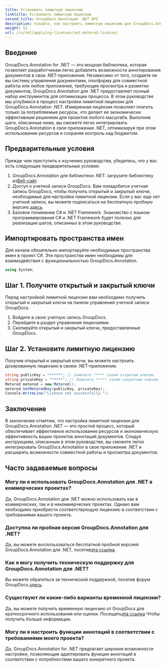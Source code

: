 ```yaml
---
title: Установить лимитную лицензию
linktitle: Установить лимитную лицензию
second_title: GroupDocs.Аннотация .NET API
description: Узнайте, как настроить лимитную лицензию для GroupDocs.Annotation .NET для использования ресурсов и возможности документирования аннотаций в ваших приложениях .NET.
weight: 12
url: /ru/net/applying-licenses/set-metered-license/
---
```

## Введение
GroupDocs.Annotation for .NET — это мощная библиотека, которая позволяет разработчикам легко добавлять возможности аннотирования документов в свои .NET-приложения. Независимо от того, создаете ли вы систему управления документами, платформу для совместной работы или любое приложение, требующее просмотра и разметки документов, GroupDocs.Annotation для .NET предоставляет полный набор инструментов для оптимизации процесса.
В этом руководстве мы углубимся в процесс настройки лимитной лицензии для GroupDocs.Annotation .NET. Измеренная лицензия позволяет платить только за потребляемые ресурсы, что делает ее экономически эффективным решением для проектов любого масштаба. Выполнив шаги, описанные ниже, вы сможете легко интегрировать GroupDocs.Annotation в свое приложение .NET, оптимизируя при этом использование ресурсов и сохраняя контроль над бюджетом.
## Предварительные условия
Прежде чем приступить к изучению руководства, убедитесь, что у вас есть следующие предварительные условия:
1.  GroupDocs.Annotation для библиотеки .NET: загрузите библиотеку из[Веб-сайт](https://releases.groupdocs.com/annotation/net/).
2. Доступ к учетной записи GroupDocs. Вам понадобится учетная запись GroupDocs, чтобы получить открытый и закрытый ключи, необходимые для настройки лимитной лицензии. Если у вас еще нет учетной записи, вы можете подписаться на бесплатную пробную версию.[здесь](https://releases.groupdocs.com/).
3. Базовое понимание C# и .NET Framework. Знакомство с языком программирования C# и .NET Framework будет полезно для реализации шагов, описанных в этом руководстве.

## Импортировать пространства имен
Для начала обязательно импортируйте необходимые пространства имен в проект C#. Эти пространства имен необходимы для взаимодействия с функциональностью GroupDocs.Annotation.
```csharp
using System;
```
## Шаг 1. Получите открытый и закрытый ключи
Перед настройкой лимитной лицензии вам необходимо получить открытый и закрытый ключи на панели управления учетной записи GroupDocs.
1. Войдите в свою учетную запись GroupDocs.
2. Перейдите в раздел управления лицензиями.
3. Скопируйте открытый и закрытый ключи, предоставленные GroupDocs.
## Шаг 2. Установите лимитную лицензию
Получив открытый и закрытый ключи, вы можете настроить дозированную лицензию в своем .NET-приложении.
```csharp
string publicKey = "*****"; // Замените ***** своим открытым ключом.
string privateKey = "*****"; // Замените ***** своим секретным ключом.
Metered metered = new Metered();
metered.SetMeteredKey(publicKey, privateKey);
Console.WriteLine("License set successfully.");
```

## Заключение
В заключение отметим, что настройка лимитной лицензии для GroupDocs.Annotation .NET — это простой процесс, который обеспечивает эффективное использование ресурсов и экономическую эффективность ваших проектов аннотаций документов. Следуя инструкциям, описанным в этом руководстве, вы сможете легко интегрировать GroupDocs.Annotation в свое приложение .NET и расширить возможности совместной работы и просмотра документов.
## Часто задаваемые вопросы
### Могу ли я использовать GroupDocs.Annotation для .NET в коммерческих проектах?
Да, GroupDocs.Annotation для .NET можно использовать как в коммерческих, так и в некоммерческих проектах. Однако вам необходимо приобрести соответствующую лицензию в соответствии с требованиями вашего проекта.
### Доступна ли пробная версия GroupDocs.Annotation для .NET?
 Да, вы можете воспользоваться бесплатной пробной версией GroupDocs.Annotation для .NET, посетив[эта ссылка](https://releases.groupdocs.com/).
### Как я могу получить техническую поддержку для GroupDocs.Annotation для .NET?
 Вы можете обратиться за технической поддержкой, посетив форум GroupDocs.[здесь](https://forum.groupdocs.com/c/annotation/10).
### Существуют ли какие-либо варианты временной лицензии?
 Да, вы можете получить временную лицензию от GroupDocs для краткосрочного использования или оценки. Посещать[эта ссылка](https://purchase.groupdocs.com/temporary-license/) Чтобы получить больше информации.
### Могу ли я настроить функции аннотаций в соответствии с требованиями моего проекта?
Да, GroupDocs.Annotation for .NET предлагает широкие возможности настройки, позволяющие адаптировать функции аннотаций в соответствии с потребностями вашего конкретного проекта.
